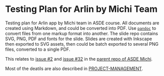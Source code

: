 # Testing Plan for Arlin by Michi Team

Testing plan for Arlin app by Michi team in ASDE course. All documents are created using Markdown, and could be converted into PDF. Use [`pandoc`](http://johnmacfarlane.net/pandoc) to convert files from one markup format into another.
The slide repo contains SVG, PNG, PDF and fonts for the slide. Slides are created with Inkscape then exported to SVG assets, then could be batch exported to several PNG files, converted to a single PDF.

This relates to [issue #2](https://github.com/gunadarma-academy/asde-michi/issues/2) and [issue #32](https://github.com/gunadarma-academy/asde-michi/issues/32) in the [parent repo of ASDE Michi](https://github.com/gunadarma-academy/asde-michi).

Most of the deatils are also described in [PROJECT-MANAGEMENT](https://github.com/gunadarma-academy/asde-michi/blob/master/docs/project-management.markdown).

